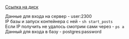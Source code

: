 [Ссылка на диск](https://drive.google.com/file/d/12OLn_cnKpZyv_zEonmuEjXOy5VuKX4hC/view?usp=sharing)

Данные для входа на сервер - user:2300  
IP базы и запуск контейнера с ней - `sh start_posts`  
Если IP получить не удалось смотрим сами через - `ps a`  
Данный для входа в базу - postgres:password  